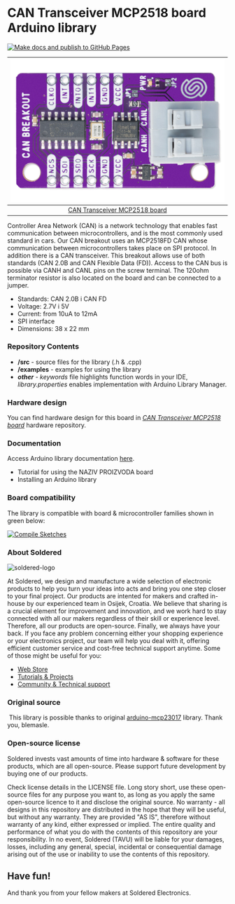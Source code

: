 # CAN Transceiver MCP2518 board Arduino library

[![Make docs and publish to GitHub Pages](https://github.com/e-radionicacom/Soldered-CAN-Bus-Breakout-MCP2518-Arduino-Library/actions/workflows/make_docs.yml/badge.svg?branch=dev)](https://github.com/e-radionicacom/Soldered-CAN-Bus-Breakout-MCP2518-Arduino-Library/actions/workflows/make_docs.yml)

| ![CAN Transceiver MCP2518 board](https://github.com/SolderedElectronics/CAN-Transceiver-MCP2518-board-hardware-design/blob/main/OUTPUTS/V1.1.1/333020.jpg) |
| :---------------------------------------------------------------------------------------------: |
| [CAN Transceiver MCP2518 board](https://www.solde.red/333020)                                                            |

Controller Area Network (CAN) is a network technology that enables fast communication between microcontrollers, and is the most commonly used standard in cars. Our CAN breakout uses an MCP2518FD CAN whose communication between microcontrollers takes place on SPI protocol. In addition there is a CAN transceiver. This breakout allows use of both standards (CAN 2.0B and CAN Flexible Data (FD)). Access to the CAN bus is possible via CANH and CANL pins on the screw terminal. The 120ohm terminator resistor is also located on the board and can be connected to a jumper.

- Standards: CAN 2.0B i CAN FD
- Voltage: 2.7V i 5V
- Current: from 10uA to 12mA
- SPI interface
- Dimensions: 38 x 22 mm

### Repository Contents
- **/src** - source files for the library (.h & .cpp)
- **/examples** - examples for using the library
- ***other*** - *keywords* file highlights function words in your IDE, *library.properties* enables implementation with Arduino Library Manager.

### Hardware design
You can find hardware design for this board in [*CAN Transceiver MCP2518 board*](https://github.com/SolderedElectronics/CAN-Transceiver-MCP2518-board-hardware-design) hardware repository.

### Documentation

Access Arduino library documentation [here](https://SolderedElectronics.github.io/Soldered-CAN-Bus-Breakout-MCP2518-Arduino-Library/).

- Tutorial for using the NAZIV PROIZVODA board
- Installing an Arduino library

### Board compatibility

The library is compatible with board & microcontroller families shown in green below: 

[![Compile Sketches](http://github-actions.40ants.com/e-radionicacom/Soldered-CAN-Bus-Breakout-MCP2518-Arduino-Library/matrix.svg?branch=dev&only=Compile%20Sketches)](https://github.com/e-radionicacom/Soldered-CAN-Bus-Breakout-MCP2518-Arduino-Library/actions/workflows/compile_test.yml)


### About Soldered
<img src="https://raw.githubusercontent.com/e-radionicacom/Soldered-CAN-Bus-Breakout-MCP2518-Arduino-Library/dev/extras/Soldered-logo-color.png" alt="soldered-logo" width="500"/>

At Soldered, we design and manufacture a wide selection of electronic products to help you turn your ideas into acts and bring you one step closer to your final project. Our products are intented for makers and crafted in-house by our experienced team in Osijek, Croatia. We believe that sharing is a crucial element for improvement and innovation, and we work hard to stay connected with all our makers regardless of their skill or experience level. Therefore, all our products are open-source. Finally, we always have your back. If you face any problem concerning either your shopping experience or your electronics project, our team will help you deal with it, offering efficient customer service and cost-free technical support anytime. Some of those might be useful for you:

- [Web Store](https://www.soldered.com/shop)
- [Tutorials & Projects](https://soldered.com/learn)
- [Community & Technical support](https://soldered.com/community)


### Original source
​
This library is possible thanks to original [arduino-mcp23017](https://github.com/blemasle/arduino-mcp23017) library. Thank you, blemasle. 


### Open-source license
Soldered invests vast amounts of time into hardware & software for these products, which are all open-source. Please support future development by buying one of our products. 

Check license details in the LICENSE file. Long story short, use these open-source files for any purpose you want to, as long as you apply the same open-source licence to it and disclose the original source. No warranty - all designs in this repository are distributed in the hope that they will be useful, but without any warranty. They are provided "AS IS", therefore without warranty of any kind, either expressed or implied. The entire quality and performance of what you do with the contents of this repository are your responsibility. In no event, Soldered (TAVU) will be liable for your damages, losses, including any general, special, incidental or consequential damage arising out of the use or inability to use the contents of this repository. 

## Have fun! 
And thank you from your fellow makers at Soldered Electronics.